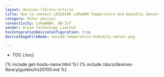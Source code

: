 ```yaml
---
layout: devices-library-article
title: How to connect LRS20100 LoRaWAN Temperature and Humidity Sensor to ThingsBoard?
category: Other devices
connectivity: LoRaWAN®, NB-IoT
vendor: Arwin Technology Limited
hasIntegrationDeviceConfiguration: true
deviceImageFileName: senso8-temperature-humidity-sensor.png

---
```


* TOC
{:toc}

{% include get-hosts-name.html %}
{% include /docs/devices-library/guides/lrs20100.md %}
